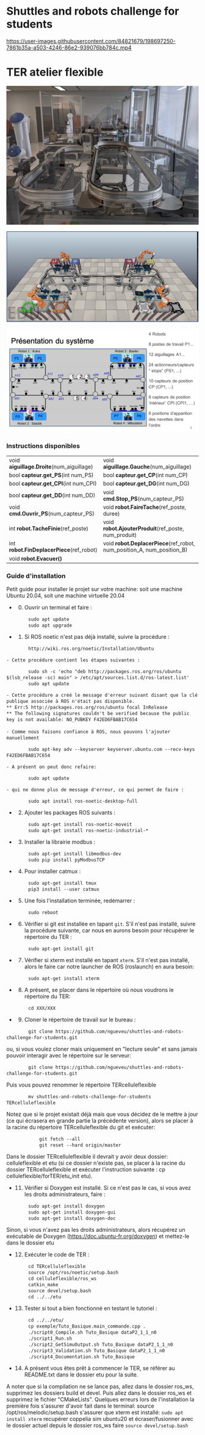 
# Shuttles and robots challenge for students  

https://user-images.githubusercontent.com/84821679/198697250-7861b35a-a503-4246-86e2-939076bb784c.mp4

# TER atelier flexible

![AIP](celluleflexible/Doc/CelluleMFJASmall.png)

![CoppeliaSim](celluleflexible/Doc/CelluleCoppelia.png)

![Schema](celluleflexible/Doc/CelluleSchema.png)

### Instructions disponibles

|    |    |
| ------------ | ------------ |
|  void **aiguillage.Droite**(num_aiguillage) | void **aiguillage.Gauche**(num_aiguillage)   |
|  bool **capteur.get_PS**(int num_PS)  |  bool **capteur.get_CP**(int num_CP)   |
| bool **capteur.get_CPI**(int num_CPI)   | bool **capteur.get_DG**(int num_DG)   |
|  bool **capteur.get_DD**(int num_DD)  |  void **cmd.Stop_PS**(num_capteur_PS)  |
|  void **cmd.Ouvrir_PS**(num_capteur_PS)  |  void **robot.FaireTache**(ref_poste, duree)  |
| int **robot.TacheFinie**(ref_poste)   |  void **robot.AjouterProduit**(ref_poste, num_produit)  |
|  int **robot.FinDeplacerPiece**(ref_robot)    |  void **robot.DeplacerPiece**(ref_robot, num_position_A, num_position_B)  |
|  void **robot.Evacuer()**  |  |

### Guide d'installation

Petit guide pour installer le projet sur votre machine: soit une machine Ubuntu 20.04, soit une machine virtuelle 20.04

- 0) Ouvrir un terminal et faire :
```
		sudo apt update
		sudo apt upgrade
```

- 1) Si ROS noetic n'est pas déjà installé, suivre la procédure :
```
		http://wiki.ros.org/noetic/Installation/Ubuntu
```

	- Cette procédure contient les étapes suivantes :
```
		sudo sh -c 'echo "deb http://packages.ros.org/ros/ubuntu $(lsb_release -sc) main" > /etc/apt/sources.list.d/ros-latest.list'
		sudo apt update
```

	- Cette procédure a créé le message d'erreur suivant disant que la clé publique associée à ROS n'était pas disponible.
	** Err:5 http://packages.ros.org/ros/ubuntu focal InRelease
	** The following signatures couldn't be verified because the public key is not available: NO_PUBKEY F42ED6FBAB17C654

	- Comme nous faisons confiance à ROS, nous pouvons l'ajouter manuellement
```
		sudo apt-key adv --keyserver keyserver.ubuntu.com --recv-keys F42ED6FBAB17C654
```

	- A présent on peut donc refaire:
```
		sudo apt update
```

	- qui ne donne plus de message d'erreur, ce qui permet de faire :
```
		sudo apt install ros-noetic-desktop-full
```

- 2) Ajouter les packages ROS suivants :
```
		sudo apt-get install ros-noetic-moveit
		sudo apt-get install ros-noetic-industrial-*
```

- 3) Installer la librairie modbus :
```
		sudo apt-get install libmodbus-dev
		sudo pip install pyModbusTCP
```

- 4) Pour installer catmux :
```
		sudo apt-get install tmux
		pip3 install --user catmux
```

- 5) Une fois l'installation terminée, redémarrer :
```
		sudo reboot
```

- 6) Vérifier si git est installée en tapant `git`. S'il n'est pas installé, suivre la procédure suivante, car nous en aurons besoin pour récupérer le répertoire du TER :
```
		sudo apt-get install git
```

- 7) Vérifier si xterm  est installé en tapant `xterm`. S'il n'est pas installé, alors le faire car notre launcher de ROS (roslaunch) en aura besoin:
```
		sudo apt-get install xterm
```

- 8) A présent, se placer dans le répertoire où nous voudrons le répertoire du TER:
```
		cd XXX/XXX
```

- 9) Cloner le répertoire de travail sur le bureau :
```
		git clone https://github.com/ngueveu/shuttles-and-robots-challenge-for-students.git
```

ou, si vous voulez cloner mais uniquement en "lecture seule" et sans jamais pouvoir interagir avec le répertoire sur le serveur:
```
		git clone https://github.com/ngueveu/shuttles-and-robots-challenge-for-students.git
```

Puis vous pouvez renommer le répertoire TERcelluleflexible
```
		mv shuttles-and-robots-challenge-for-students TERcelluleflexible
```

Notez que si le projet existait déjà mais que vous décidez de le mettre à jour (ce qui écrasera en grande partie la précédente version), alors se placer à la racine du répertoire TERcelluleflexible du git et exécuter:
```
          	git fetch --all
          	git reset --hard origin/master
```

Dans le dossier TERcelluleflexible il devrait y avoir deux dossier: celluleflexible et etu (si ce dossier n'existe pas, se placer à la racine du dossier TERcelluleflexible et exécuter l'instruction suivante : cp celluleflexible/forTER/etu_init etu).

- 11) Vérifier si Doxygen est installé. Si ce n'est pas le cas, si vous avez les droits administrateurs, faire :
```
		sudo apt-get install doxygen
		sudo apt-get install doxygen-gui
		sudo apt-get install doxygen-doc
```
Sinon, si vous n'avez pas les droits administrateurs, alors récupérez un exécutable de Doxygen (https://doc.ubuntu-fr.org/doxygen) et mettez-le dans le dossier etu

- 12) Exécuter le code de TER :
```
		cd TERcelluleflexible
		source /opt/ros/noetic/setup.bash
		cd celluleflexible/ros_ws
		catkin_make
		source devel/setup.bash
		cd ../../etu
```

- 13) Tester si tout a bien fonctionné en testant le tutoriel :
```
		cd ../../etu/
		cp exemple/Tuto_Basique.main_commande.cpp .
		./script0_Compile.sh Tuto_Basique dataP2_1_1_n0
		./script1_Run.sh
		./script2_GetSimuOutput.sh Tuto_Basique dataP2_1_1_n0
		./script3_Validation.sh Tuto_Basique dataP2_1_1_n0
		./script4_Documentation.sh Tuto_Basique
```

- 14) A présent vous êtes prêt à commencer le TER, se référer au README.txt dans le dossier etu pour la suite.


A noter que si la compilation ne se lance pas, allez dans le dossier ros_ws, supprimez les dossiers build et devel. Puis allez dans le dossier ros_ws et supprimez le fichier "CMakeLists".
Quelques erreurs lors de l'installation la première fois s'assurer d'avoir fait dans le terminal: source /opt/ros/melodic/setup.bash s'assurer que xterm est installé: `sudo apt install xterm`
recupérer coppelia sim ubuntu20 et écraser/fusionner avec le dossier actuel depuis le dossier ros_ws faire `source devel/setup.bash`
